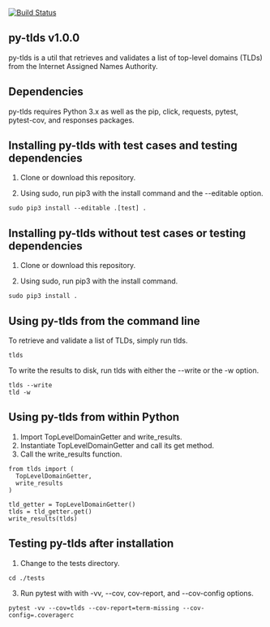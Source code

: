 [![Build Status](https://travis-ci.com/critical-path/py-tlds.svg?branch=master)](https://travis-ci.com/critical-path/py-tlds)

## py-tlds v1.0.0

py-tlds is a util that retrieves and validates a list of top-level domains (TLDs) from the Internet Assigned Names Authority.


## Dependencies

py-tlds requires Python 3.x as well as the pip, click, requests, pytest, pytest-cov, and responses packages.


## Installing py-tlds with test cases and testing dependencies

1. Clone or download this repository.

2. Using sudo, run pip3 with the install command and the --editable option.

```
sudo pip3 install --editable .[test] .
```

## Installing py-tlds without test cases or testing dependencies

1. Clone or download this repository.

2. Using sudo, run pip3 with the install command.

```
sudo pip3 install .
```

## Using py-tlds from the command line

To retrieve and validate a list of TLDs, simply run tlds.

```
tlds
```

To write the results to disk, run tlds with either the --write or the -w option.

```
tlds --write
tld -w
```

## Using py-tlds from within Python

1. Import TopLevelDomainGetter and write_results.
2. Instantiate TopLevelDomainGetter and call its get method.
3. Call the write_results function.


```
from tlds import (
  TopLevelDomainGetter,
  write_results
)

tld_getter = TopLevelDomainGetter()
tlds = tld_getter.get()
write_results(tlds)
```

## Testing py-tlds after installation

1. Change to the tests directory.

```
cd ./tests
```

3. Run pytest with with -vv, --cov, cov-report, and --cov-config options.

```
pytest -vv --cov=tlds --cov-report=term-missing --cov-config=.coveragerc
```
